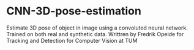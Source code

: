 # CNN-3D-pose-estimation
Estimate 3D pose of object in image using a convoluted neural network. Trained on both real and synthetic data. 
Writtren by Fredrik Opeide for Tracking and Detection for Computer Vision at TUM